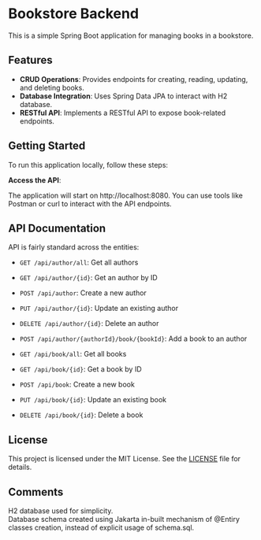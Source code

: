 # Bookstore Backend

This is a simple Spring Boot application for managing books in a bookstore.

## Features

- **CRUD Operations**: Provides endpoints for creating, reading, updating, and deleting books.
- **Database Integration**: Uses Spring Data JPA to interact with H2 database.
- **RESTful API**: Implements a RESTful API to expose book-related endpoints.

## Getting Started

To run this application locally, follow these steps:

**Access the API**:

   The application will start on http://localhost:8080. You can use tools like Postman or curl to interact with the API endpoints.

## API Documentation

API is fairly standard across the entities:   

- `GET /api/author/all`: Get all authors
- `GET /api/author/{id}`: Get an author by ID
- `POST /api/author`: Create a new author
- `PUT /api/author/{id}`: Update an existing author  
- `DELETE /api/author/{id}`: Delete an author
- `POST /api/author/{authorId}/book/{bookId}`: Add a book to an author


- `GET /api/book/all`: Get all books  
- `GET /api/book/{id}`: Get a book by ID  
- `POST /api/book`: Create a new book  
- `PUT /api/book/{id}`: Update an existing book  
- `DELETE /api/book/{id}`: Delete a book  

## License

This project is licensed under the MIT License. See the [LICENSE](LICENSE) file for details.

## Comments

H2 database used for simplicity.  
Database schema created using Jakarta in-built mechanism of @Entiry classes creation,
instead of explicit usage of schema.sql.
